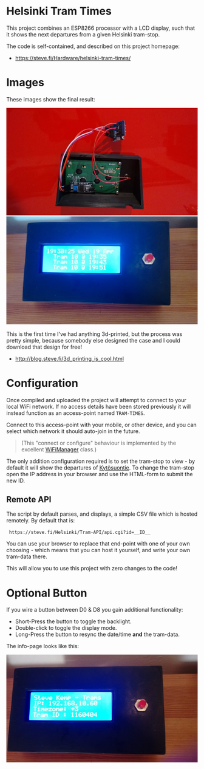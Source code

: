 # Helsinki Tram Times

This project combines an ESP8266 processor with a LCD display, such that
it shows the next departures from a given Helsinki tram-stop.

The code is self-contained, and described on this project homepage:

* https://steve.fi/Hardware/helsinki-tram-times/

# Images

These images show the final result:

![Components in a case](images/case.fitted.jpg)
![Usual-view](images/tram.boxed.jpg)

This is the first time I've had anything 3d-printed, but the process was pretty simple, because somebody else designed the case and I could download that design for free!

* http://blog.steve.fi/3d_printing_is_cool.html


# Configuration

Once compiled and uploaded the project will attempt to connect to your
local WiFi network.  If no access details have been stored previously
it will instead function as an access-point named `TRAM-TIMES`.

Connect to this access-point with your mobile, or other device, and
you can select which network it should auto-join in the future.

> (This "connect or configure" behaviour is implemented by the excellent [WiFiManager](https://github.com/tzapu/WiFiManager) class.)

The only addition configuration required is to set the tram-stop to
view - by default it will show the departures of [Kytösuontie](https://hsl.trapeze.fi/omatpysakit/web?command=fullscreen2&stop=1160404).   To change
the tram-stop open the IP address in your browser and use the HTML-form
to submit the new ID.

## Remote API

The script by default parses, and displays, a simple CSV file which is
hosted remotely.  By default that is:

     https://steve.fi/Helsinki/Tram-API/api.cgi?id=__ID__

You can use your browser to replace that end-point with one of your
own choosing - which means that you can host it yourself, and write
your own tram-data there.

This will allow you to use this project with zero changes to the code!


# Optional Button

If you wire a button between D0 & D8 you gain additional functionality:

* Short-Press the button to toggle the backlight.
* Double-click to toggle the display mode.
* Long-Press the button to resync the date/time __and__ the tram-data.

The info-page looks like this:

![Info-view](images/tram.info.jpg)
